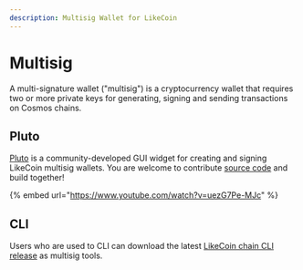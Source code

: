 ```yaml
---
description: Multisig Wallet for LikeCoin
---
```


# Multisig

A multi-signature wallet ("multisig") is a cryptocurrency wallet that requires two or more private keys for generating, signing and sending transactions on Cosmos chains.

## Pluto

[Pluto](https://likecoin-cosmos-pluto.netlify.app/) is a community-developed GUI widget for creating and signing LikeCoin multisig wallets. You are welcome to contribute [source code](https://github.com/likecoin/likecoin-cosmos-pluto) and build together!

{% embed url="https://www.youtube.com/watch?v=uezG7Pe-MJc" %}

## CLI

Users who are used to CLI can download the latest [LikeCoin chain CLI release](https://github.com/likecoin/likecoin-chain/releases) as multisig tools.
